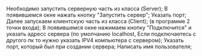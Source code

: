 Необходимо запустить серверную часть из класса (Server);
В появившемся окне нажать кнопку "Запустить сервер";
Указать порт;
Далее запускаем клиентскую часть из класса (Client);
(в программе 2 точки входа);
В появившемся окне нажимаем кнопку "Подключится" и указать адресс сервера (по умолчанию localhost, Если подключаетесь с другого пк то нужно указать IPV4 компьютера с сервером);
Указать порт, который был при создании сервера;
Написать имя пользователя;
